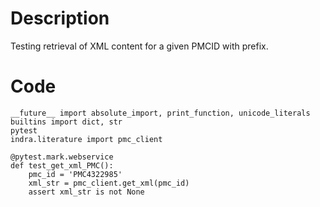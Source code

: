 # Description
Testing retrieval of XML content for a given PMCID with prefix.

# Code
```
__future__ import absolute_import, print_function, unicode_literals
builtins import dict, str
pytest
indra.literature import pmc_client

@pytest.mark.webservice
def test_get_xml_PMC():
    pmc_id = 'PMC4322985'
    xml_str = pmc_client.get_xml(pmc_id)
    assert xml_str is not None

```
